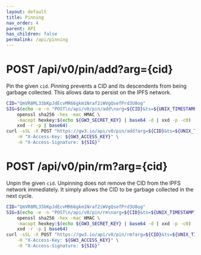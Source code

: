 ```yaml
---
layout: default
title: Pinning
nav_order: 4
parent: API
has_children: false
permalink: /api/pinning
---
```


# POST /api/v0/pin/add?arg={cid}

Pin the given `cid`.
Pinning prevents a CID and its descendents from being garbage collected.
This allows data to persist on the IPFS network.

```bash
CID="QmVR8ML33bKpJdEcvMR66gkm1Nraf2iWVgQsefPrd3U8og"
SIG=$(echo -e -n "POST\n/api/v0/pin/add\narg=${CID}&ts=${UNIX_TIMESTAMP}" | \
    openssl sha256 -hex -mac HMAC \
    -macopt hexkey:$(echo ${GW3_SECRET_KEY} | base64 -d | xxd -p -c0) | \
    xxd -r -p | base64)
curl -sSL -X POST "https://gw3.io/api/v0/pin/add?arg=${CID}&ts=${UNIX_TIMESTAMP}" \
    -H "X-Access-Key: ${GW3_ACCESS_KEY}" \
    -H "X-Access-Signature: ${SIG}"
```

# POST /api/v0/pin/rm?arg={cid}

Unpin the given `cid`.
Unpinning does not remove the CID from the IPFS network immediately.
It simply allows the CID to be garbage collected in the next cycle.

```bash
CID="QmVR8ML33bKpJdEcvMR66gkm1Nraf2iWVgQsefPrd3U8og"
SIG=$(echo -e -n "POST\n/api/v0/pin/rm\narg=${CID}&ts=${UNIX_TIMESTAMP}" | \
    openssl sha256 -hex -mac HMAC \
    -macopt hexkey:$(echo ${GW3_SECRET_KEY} | base64 -d | xxd -p -c0) | \
    xxd -r -p | base64)
curl -sSL -X POST "https://gw3.io/api/v0/pin/rm?arg=${CID}&ts=${UNIX_TIMESTAMP}" \
    -H "X-Access-Key: ${GW3_ACCESS_KEY}" \
    -H "X-Access-Signature: ${SIG}"
```
